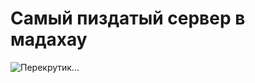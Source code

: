 # Самый пиздатый сервер в мадахау
![Перекрутик...](https://cdn.discordapp.com/attachments/1307650509770854490/1423726369237504151/perekrut.png?ex=68e15c01&is=68e00a81&hm=fe1e6b82b452350b0af4e838ae15de8272a07efcf885130e12c6d1e778f33b10&)
